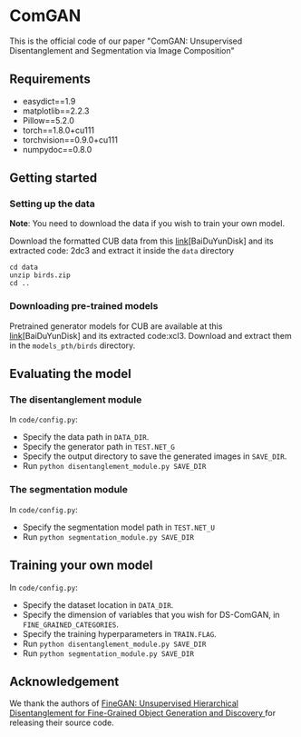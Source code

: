 # ComGAN

This is the official code of our paper "ComGAN: Unsupervised Disentanglement and ﻿Segmentation via Image Composition"

## Requirements

- easydict==1.9
- matplotlib==2.2.3
- Pillow==5.2.0
- torch==1.8.0+cu111
- torchvision==0.9.0+cu111
- numpydoc==0.8.0

## Getting started

### Setting up the data

**Note**: You need to download the data if you wish to train your own model.

Download the formatted CUB data from this [link](https://pan.baidu.com/s/1-HGgdQ3dXwvWfXJq1xMwhQ )[BaiDuYunDisk] and its extracted code: 2dc3  and extract it inside the `data` directory

```shell
cd data
unzip birds.zip
cd ..
```

### Downloading pre-trained models

Pretrained generator models for CUB are available at this [link](https://pan.baidu.com/s/1a7Qyy2vvlK4r7iEgBXd2yA )[BaiDuYunDisk] and its extracted code:xcl3. Download and extract them in the `models_pth/birds` directory.

## Evaluating the model

### The disentanglement module

In `code/config.py`:

- Specify the data path in `DATA_DIR`.
- Specify the generator path in `TEST.NET_G`
- Specify the output directory to save the generated images in `SAVE_DIR`.
- Run `python disentanglement_module.py SAVE_DIR`

### The segmentation module

In `code/config.py`:

- Specify the segmentation model path in `TEST.NET_U`
- Run `python segmentation_module.py SAVE_DIR`

## Training your own model

In `code/config.py`:

- Specify the dataset location in `DATA_DIR`.
- Specify the dimension of variables that you wish for DS-ComGAN, in `FINE_GRAINED_CATEGORIES`.
- Specify the training hyperparameters in `TRAIN.FLAG`.
- Run `python disentanglement_module.py SAVE_DIR`
- Run `python segmentation_module.py SAVE_DIR`

## Acknowledgement

We thank the authors of [FineGAN: Unsupervised Hierarchical Disentanglement for Fine-Grained Object Generation and Discovery ](https://arxiv.org/abs/1811.11155) for releasing their source code.



